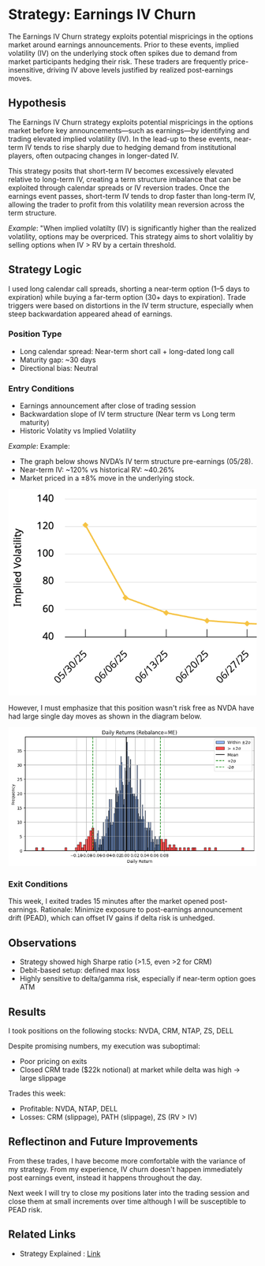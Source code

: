 # Strategy: Earnings IV Churn
The Earnings IV Churn strategy exploits potential mispricings in the options market around earnings announcements. Prior to these events, implied volatility (IV) on the underlying stock often spikes due to demand from market participants hedging their risk. These traders are frequently price-insensitive, driving IV above levels justified by realized post-earnings moves.

## Hypothesis
The Earnings IV Churn strategy exploits potential mispricings in the options market before key announcements—such as earnings—by identifying and trading elevated implied volatility (IV). In the lead-up to these events, near-term IV tends to rise sharply due to hedging demand from institutional players, often outpacing changes in longer-dated IV.

This strategy posits that short-term IV becomes excessively elevated relative to long-term IV, creating a term structure imbalance that can be exploited through calendar spreads or IV reversion trades. Once the earnings event passes, short-term IV tends to drop faster than long-term IV, allowing the trader to profit from this volatility mean reversion across the term structure.


_Example_: 
"When implied volatilty (IV) is significantly higher than the realized volatility, options may be overpriced. This strategy aims to short volalitiy by selling options when IV > RV by a certain threshold.


## Strategy Logic
I used long calendar call spreads, shorting a near-term option (1–5 days to expiration) while buying a far-term option (30+ days to expiration). Trade triggers were based on distortions in the IV term structure, especially when steep backwardation appeared ahead of earnings.

### Position Type
* Long calendar spread: Near-term short call + long-dated long call
* Maturity gap: ~30 days
* Directional bias: Neutral



### Entry Conditions
* Earnings announcement after close of trading session
* Backwardation slope of IV term structure (Near term vs Long term maturity)
* Historic Volatity vs Implied Volatility

_Example_:
Example:
* The graph below shows NVDA’s IV term structure pre-earnings (05/28).
* Near-term IV: ~120% vs historical RV: ~40.26%
* Market priced in a ±8% move in the underlying stock.

![NVDA IV Term Structure Pre-Earnings Announcement](<../../src/Screenshot 2025-05-28 at 11.33.53 AM.png>)


However, I must emphasize that this position wasn't risk free as NVDA have had large single day moves as shown in the diagram below.

![alt text](../../src/image.png)

### Exit Conditions
This week, I exited trades 15 minutes after the market opened post-earnings.
Rationale: Minimize exposure to post-earnings announcement drift (PEAD), which can offset IV gains if delta risk is unhedged.

## Observations
* Strategy showed high Sharpe ratio (>1.5, even >2 for CRM)
* Debit-based setup: defined max loss
* Highly sensitive to delta/gamma risk, especially if near-term option goes ATM

## Results
I took positions on the following stocks: NVDA, CRM, NTAP, ZS, DELL

Despite promising numbers, my execution was suboptimal:

* Poor pricing on exits
* Closed CRM trade ($22k notional) at market while delta was high → large slippage

Trades this week:
* Profitable: NVDA, NTAP, DELL
* Losses: CRM (slippage), PATH (slippage), ZS (RV > IV)


## Reflectinon and Future Improvements
From these trades, I have become more comfortable with the variance of my strategy. From my experience, IV churn doesn't happen immediately post earnings event, instead it happens throughout the day. 

Next week I will try to close my positions later into the trading session and close them at small increments over time although I will be susceptible to PEAD risk.

## Related Links
- Strategy Explained : [Link](https://www.youtube.com/watch?v=oW6MHjzxHpU&t=956s)

